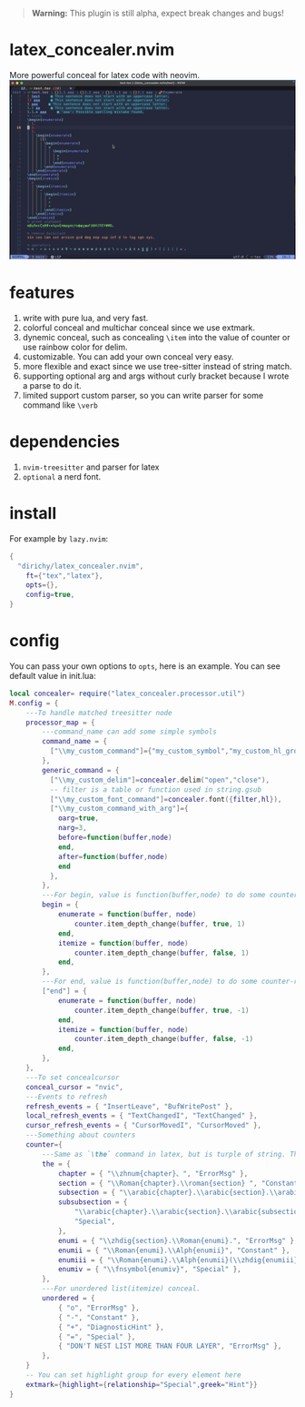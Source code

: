 > **Warning:** This plugin is still alpha, expect break changes and bugs! 
# latex_concealer.nvim
More powerful conceal for latex code with neovim. 
![](./test/SCR-20250220-sfrc.png)

# features
1. write with pure lua, and very fast. 
1. colorful conceal and multichar conceal since we use extmark. 
1. dynemic conceal, such as concealing `\item` into the value of counter or use rainbow color for delim. 
1. customizable. You can add your own conceal very easy. 
1. more flexible and exact since we use tree-sitter instead of string match. 
1. supporting optional arg and args without curly bracket because I wrote a parse to do it. 
1. limited support custom parser, so you can write parser for some command like `\verb`

# dependencies
1. `nvim-treesitter` and parser for latex
2. `optional` a nerd font.

# install 
For example by `lazy.nvim`:
```lua 
{
  "dirichy/latex_concealer.nvim",
    ft={"tex","latex"},
    opts={},
    config=true,
}
```

# config
You can pass your own options to `opts`, here is an example. You can see default value in init.lua:
```lua
local concealer= require("latex_concealer.processor.util")
M.config = {
    ---To handle matched treesitter node
	processor_map = {
        ---command_name can add some simple symbols
		command_name = {
          ["\\my_custom_command"]={"my_custom_symbol","my_custom_hl_group"}
        },
        generic_command = {
          ["\\my_custom_delim"]=concealer.delim("open","close"),
          -- filter is a table or function used in string.gsub
          ["\\my_custom_font_command"]=concealer.font({filter,hl}),
          ["\\my_custom_command_with_arg"]={
            oarg=true,
            narg=3,
            before=function(buffer,node)
            end,
            after=function(buffer,node)
            end
          },
        },
        ---For begin, value is function(buffer,node) to do some counter-related things. 
		begin = {
			enumerate = function(buffer, node)
				counter.item_depth_change(buffer, true, 1)
			end,
			itemize = function(buffer, node)
				counter.item_depth_change(buffer, false, 1)
			end,
		},
        ---For end, value is function(buffer,node) to do some counter-related things. 
		["end"] = {
			enumerate = function(buffer, node)
				counter.item_depth_change(buffer, true, -1)
			end,
			itemize = function(buffer, node)
				counter.item_depth_change(buffer, false, -1)
			end,
		},
	},
    ---To set concealcursor
	conceal_cursor = "nvic",
    ---Events to refresh
	refresh_events = { "InsertLeave", "BufWritePost" },
	local_refresh_events = { "TextChangedI", "TextChanged" },
	cursor_refresh_events = { "CursorMovedI", "CursorMoved" },
    ---Something about counters
    counter={
        ---Same as `\the` command in latex, but is turple of string. The second is hl_group to use. 
        the = {
            chapter = { "\\zhnum{chapter}、", "ErrorMsg" },
            section = { "\\Roman{chapter}.\\roman{section} ", "Constant" },
            subsection = { "\\arabic{chapter}.\\arabic{section}.\\arabic{subsection} ", "DiagnosticHint" },
            subsubsection = {
                "\\arabic{chapter}.\\arabic{section}.\\arabic{subsection}\\alph{subsubsection} ",
                "Special",
            },
            enumi = { "\\zhdig{section}.\\Roman{enumi}.", "ErrorMsg" },
            enumii = { "\\Roman{enumi}.\\Alph{enumii}", "Constant" },
            enumiii = { "\\Roman{enumi}.\\Alph{enumii}(\\zhdig{enumiii})", "DiagnosticHint" },
            enumiv = { "\\fnsymbol{enumiv}", "Special" },
        },
        ---For unordered list(itemize) conceal.
        unordered = {
            { "o", "ErrorMsg" },
            { "-", "Constant" },
            { "+", "DiagnosticHint" },
            { "=", "Special" },
            { "DON'T NEST LIST MORE THAN FOUR LAYER", "ErrorMsg" },
        },
    }
    -- You can set highlight group for every element here
    extmark={highlight={relationship="Special",greek="Hint"}}
}
```
